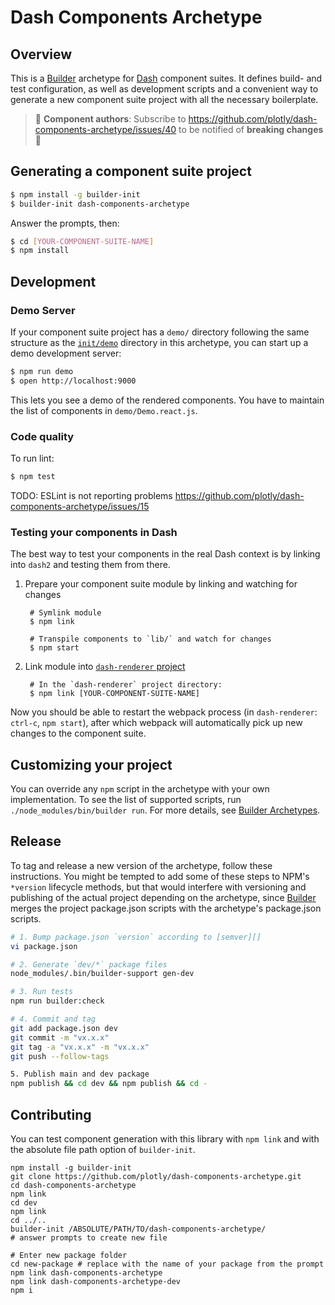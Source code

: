 # Dash Components Archetype

## Overview

This is a [Builder][] archetype for [Dash][] component suites. It defines build-
and test configuration, as well as development scripts and a convenient way to
generate a new component suite project with all the necessary boilerplate.

> :mega: **Component authors**: Subscribe to https://github.com/plotly/dash-components-archetype/issues/40 to be notified of **breaking changes** :mega:


## Generating a component suite project

```sh
$ npm install -g builder-init
$ builder-init dash-components-archetype
```

Answer the prompts, then:

```sh
$ cd [YOUR-COMPONENT-SUITE-NAME]
$ npm install
```

## Development

### Demo Server

If your component suite project has a `demo/` directory following the same
structure as the [`init/demo`](./init/demo) directory in this archetype, you can
start up a demo development server:

```sh
$ npm run demo
$ open http://localhost:9000
```

This lets you see a demo of the rendered components. You have to maintain the
list of components in `demo/Demo.react.js`.

### Code quality

To run lint:

```sh
$ npm test
```

TODO: ESLint is not reporting problems
https://github.com/plotly/dash-components-archetype/issues/15

### Testing your components in Dash

The best way to test your components in the real Dash context is by linking into
`dash2` and testing them from there.

1. Prepare your component suite module by linking and watching for changes

        # Symlink module
        $ npm link

        # Transpile components to `lib/` and watch for changes
        $ npm start

2. Link module into [`dash-renderer` project](https://github.com/plotly/dash-renderer)

        # In the `dash-renderer` project directory:
        $ npm link [YOUR-COMPONENT-SUITE-NAME]

Now you should be able to restart the webpack process (in `dash-renderer`:
`ctrl-c`, `npm start`), after which webpack will automatically pick up new
changes to the component suite.


## Customizing your project

You can override any `npm` script in the archetype with your own implementation.
To see the list of supported scripts, run `./node_modules/bin/builder run`. For
more details, see [Builder Archetypes][].

## Release

To tag and release a new version of the archetype, follow these instructions.
You might be tempted to add some of these steps to NPM's `*version` lifecycle
methods, but that would interfere with versioning and publishing of the actual
project depending on the archetype, since [Builder][] merges the project
package.json scripts with the archetype's package.json scripts.


```sh
# 1. Bump package.json `version` according to [semver][]
vi package.json

# 2. Generate `dev/*` package files
node_modules/.bin/builder-support gen-dev

# 3. Run tests
npm run builder:check

# 4. Commit and tag
git add package.json dev
git commit -m "vx.x.x"
git tag -a "vx.x.x" -m "vx.x.x"
git push --follow-tags

5. Publish main and dev package
npm publish && cd dev && npm publish && cd -
```

[Builder]: https://github.com/FormidableLabs/builder
[Builder Archetypes]: https://github.com/FormidableLabs/builder#archetypes
[Dash]: https://plot.ly/dash
[dash-core-components]: https://github.com/plotly/dash-core-components
[semver]: http://semver.org/

## Contributing

You can test component generation with this library with `npm link` and with the absolute file path option of `builder-init`.

```
npm install -g builder-init
git clone https://github.com/plotly/dash-components-archetype.git
cd dash-components-archetype
npm link
cd dev
npm link
cd ../..
builder-init /ABSOLUTE/PATH/TO/dash-components-archetype/
# answer prompts to create new file

# Enter new package folder
cd new-package # replace with the name of your package from the prompt
npm link dash-components-archetype
npm link dash-components-archetype-dev
npm i
```

